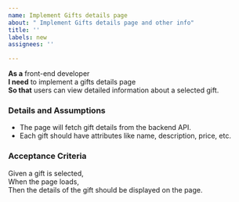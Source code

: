```yaml
---
name: Implement Gifts details page
about: " Implement Gifts details page and other info"
title: ''
labels: new
assignees: ''

---
```


**As a** front-end developer  
**I need** to implement a gifts details page  
**So that** users can view detailed information about a selected gift.

### Details and Assumptions
* The page will fetch gift details from the backend API.
* Each gift should have attributes like name, description, price, etc.

### Acceptance Criteria
Given a gift is selected,  
When the page loads,  
Then the details of the gift should be displayed on the page.
